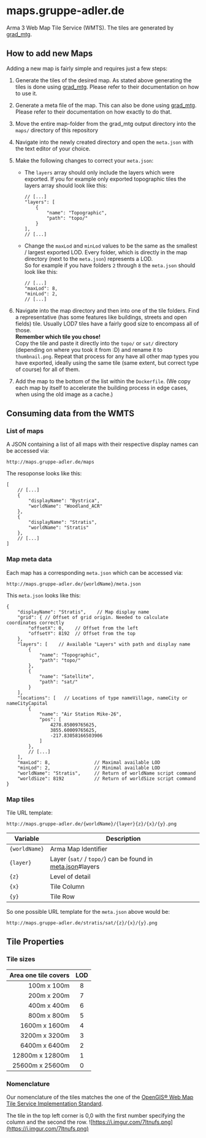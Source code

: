 # maps.gruppe-adler.de

Arma 3 Web Map Tile Service (WMTS). The tiles are generated by [grad_mtg](https://github.com/gruppe-adler/grad_mtg).

## How to add new Maps
Adding a new map is fairly simple and requires just a few steps:

1. Generate the tiles of the desired map. As stated above generating the tiles is done using [grad_mtg](https://github.com/gruppe-adler/grad_mtg). Please refer to their documentation on how to use it.

2. Generate a meta file of the map. This can also be done using [grad_mtg](https://github.com/gruppe-adler/grad_mtg). Please refer to their documentation on how exactly to do that.

3. Move the entire map-folder from the grad_mtg output directory into the `maps/` directory of this repository

4. Navigate into the newly created directory and open the `meta.json` with the text editor of your choice.

5. Make the following changes to correct your `meta.json`:
    - The `layers` array should only include the layers which were exported. If you for example only exported topographic tiles the layers array should look like this:
        ```jsonc
        // [...]
        "layers": [
            {
                "name": "Topographic",
                "path": "topo/"
            }
        ],
        // [...]
        ```
    - Change the `maxLod` and `minLod` values to be the same as the smallest / largest exported LOD. Every folder, which is directly in the map directory (next to the `meta.json`) represents a LOD.  
    So for example if you have folders `2` through `8` the `meta.json` should look like this:
        ```jsonc
        // [...]
        "maxLod": 8,
        "minLod": 2,
        // [...]
        ```

6. Navigate into the map directory and then into one of the tile folders. Find a representative (has some features like buildings, streets and open fields) tile. Usually LOD7 tiles have a fairly good size to encompass all of those.  
**Remember which tile you chose!**  
Copy the tile and paste it directly into the `topo/` or `sat/` directory (depending on where you took it from :D) and rename it to `thumbnail.png`. Repeat that process for any have all other map types you have exported, ideally using the same tile (same extent, but correct type of course) for all of them.

7. Add the map to the bottom of the list within the `Dockerfile`. (We copy each map by itself to accelerate the building process in edge cases, when using the old image as a cache.)

## Consuming data from the WMTS

### List of maps
A JSON containing a list of all maps with their respective display names can be accessed via:   
```
http://maps.gruppe-adler.de/maps
```  

The resoponse looks like this:
```jsonc
[
    // [...]
    {
        "displayName": "Bystrica",
        "worldName": "Woodland_ACR"
    },
    {
        "displayName": "Stratis",
        "worldName": "Stratis"
    },
    // [...]
]
```


### Map meta data
Each map has a corresponding `meta.json` which can be accessed via:  
```
http://maps.gruppe-adler.de/{worldName}/meta.json
```
This `meta.json` looks like this:
```jsonc
{
    "displayName": "Stratis",    // Map display name
    "grid": { // Offset of grid origin. Needed to calculate coordinates correctly
        "offsetX": 0,    // Offset from the left 
        "offsetY": 8192  // Offset from the top
    },
    "layers": [    // Available "Layers" with path and display name
        {
            "name": "Topographic",
            "path": "topo/"
        },
        {
            "name": "Satellite",
            "path": "sat/"
        }
    ],
    "locations": [   // Locations of type nameVillage, nameCity or nameCityCapital
        {
            "name": "Air Station Mike-26",
            "pos": [
                4278.85009765625,
                3855.60009765625,
                -217.83058166503906
            ]
        },
        // [...]
    ],
    "maxLod": 8,                // Maximal available LOD
    "minLod": 2,                // Minimal available LOD
    "worldName": "Stratis",     // Return of worldName script command
    "worldSize": 8192           // Return of worldSize script command
}
```

### Map tiles
Tile URL template:
```
http://maps.gruppe-adler.de/{worldName}/{layer}{z}/{x}/{y}.png
```
|Variable|Description|
|---|---|
|`{worldName}`|Arma Map Identifier|
|`{layer}`|Layer (`sat/` / `topo/`) can be found in [meta.json](#map-meta-data)#layers|
|`{z}`|Level of detail|
|`{x}`|Tile Column|
|`{y}`|Tile Row|


So one possible URL template for the `meta.json` above would be:
```
http://maps.gruppe-adler.de/stratis/sat/{z}/{x}/{y}.png
```

## Tile Properties

### Tile sizes
| Area one tile covers | LOD |
| ---: | :---: |
| 100m x 100m | 8 |
| 200m x 200m | 7 |
| 400m x 400m | 6 |
| 800m x 800m | 5 |
| 1600m x 1600m | 4 |
| 3200m x 3200m | 3 |
| 6400m x 6400m | 2 |
| 12800m x 12800m | 1 |
| 25600m x 25600m | 0 |

### Nomenclature
Our nomenclature of the tiles matches the one of the [OpenGIS® Web Map Tile Service Implementation Standard](https://www.opengeospatial.org/standards/wmts). 

The tile in the top left corner is 0,0 with the first number specifying the column and the second the row.
![https://i.imgur.com/7Itnufs.png](https://i.imgur.com/7Itnufs.png)
